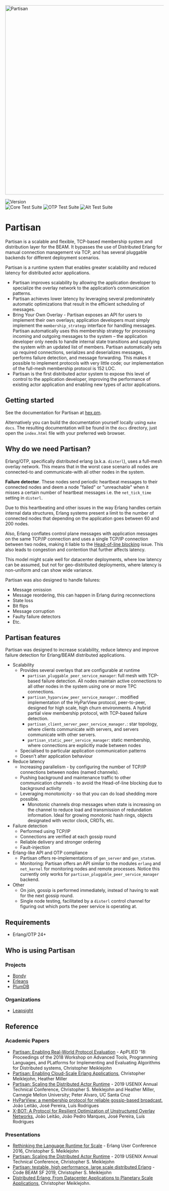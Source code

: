 <img alt="Partisan" width="600" src="https://github.com/lasp-lang/partisan/blob/e4ec25b547c4d50000250b904690b26594b3e72e/assets/partisan_logo_black.png?raw=true">


![Version](https://img.shields.io/badge/version-5.0.0--beta.24-blue?style=for-the-badge)<br>
![Core Test Suite](https://img.shields.io/github/actions/workflow/status/lasp-lang/partisan/build_and_test.yml?&branch=master&label=core-test-suite&style=for-the-badge)
![OTP Test Suite](https://img.shields.io/github/actions/workflow/status/lasp-lang/partisan/otp-test.yml?&branch=master&label=otp-test-suite&style=for-the-badge)
![Alt Test Suite](https://img.shields.io/github/actions/workflow/status/lasp-lang/partisan/alt-test.yml?&branch=master&label=alt-test-suite&style=for-the-badge)

# Partisan

Partisan is a scalable and flexible, TCP-based membership system and distribution layer for the BEAM. It bypasses the use of Distributed Erlang for manual connection management via TCP, and has several pluggable backends for different deployment scenarios.

Partisan is a runtime system that enables greater scalability and reduced latency for distributed actor applications.

* Partisan improves scalability by allowing the application developer to specialize the overlay network to the application’s communication patterns.
* Partisan achieves lower latency by leveraging several predominately automatic optimizations that result in the efficient scheduling of messages.
* Bring Your Own Overlay - Partisan exposes an API for users to implement their own overlays; application developers must simply implement the `membership_strategy` interface for handling messages. Partisan automatically uses this membership strategy for processing incoming and outgoing messages to the system – the application developer only needs to handle internal state transitions and supplying the system with an updated list of members. Partisan automatically sets up required connections, serializes and deserializes messages, performs failure detection, and message forwarding. This makes it possible to implement protocols with very little code; our implementation of the full-mesh membership protocol is 152 LOC.
* Partisan is the first distributed actor system to expose this level of control to the application developer, improving the performance of existing actor application and enabling new types of actor applications.

## Getting started
See the documentation for Partisan at [hex.pm](https://hexdocs.pm/partisan/partisan.html).

Alternatively you can build the documentation yourself locally using `make docs`.
The resulting documentation will be found in the `docs` directory, just open the `index.html` file with your preferred web browser.


## Why do we need Partisan?

Erlang/OTP, specifically distributed erlang (a.k.a. `disterl`), uses a full-mesh overlay network. This means that in the worst case scenario all nodes are connected-to and communicate-with all other nodes in the system.

**Failure detector**. These nodes send periodic heartbeat messages to their connected nodes and deem a node "failed" or "unreachable" when it misses a certain number of heartbeat messages i.e. the `net_tick_time` setting in `disterl`.

Due to this heartbeating and other issues in the way Erlang handles certain internal data structures, Erlang systems present a limit to the number of connected nodes that depending on the application goes between 60 and 200 nodes.

Also, Erlang conflates control plane messages with application messages on the same TCP/IP connection and uses a single TCP/IP connection between two nodes, making it liable to the [Head-of-line blocking](https://en.wikipedia.org/wiki/Head-of-line_blocking) issue. This also leads to congestion and contention that further affects latency.

This model might scale well for datacenter deployments, where low latency can be assumed, but not for geo-distributed deployments, where latency is non-uniform and can show wide variance.

Partisan was also designed to handle failures:

* Message omission
* Message reordering, this can happen in Erlang during reconnections
* State loss
* Bit flips
* Message corruption
* Faulty failure detectors
* Etc.

## Partisan features

Partisan was designed to increase scalability, reduce latency and improve failure detection for Erlang/BEAM distributed applications.

* Scalability
    * Provides several overlays that are configurable at runtime
        * `partisan_pluggable_peer_service_manager`: full mesh with TCP-based failure detection. All nodes maintain active connections to all other nodes in the system using one or more TPC connections.
        * `partisan_hyparview_peer_service_manager.`: modified implementation of the HyParView protocol, peer-to-peer, designed for high scale, high churn environments. A hybrid partial view membership protocol, with TCP-based failure detection.
        * `partisan_client_server_peer_service_manager.`: star topology, where clients communicate with servers, and servers communicate with other servers.
        * `partisan_static_peer_service_manager`: static membership, where connections are explicitly made between nodes
    * Specialised to particular application communication patterns
    * Doesn't alter application behaviour
* Reduce latency
    * Increasing parallelism - by configuring the number of TCP/IP connections between nodes (named channels).
    * Pushing background and maintenance traffic to other communication channels - to avoid the Head-of-line blocking due to background activity
    * Leveraging monotonicity - so that you can do load shedding more possible.
        * Monotonic channels drop messages when state is increasing on the channel to reduce load and transmission of redundation information. Ideal for growing monotonic hash rings, objects designated with vector clock, CRDTs, etc.
* Failure detection
    * Performed using TCP/IP
    * Connections are verified at each gossip round
    * Reliable delivery and stronger ordering
    * Fault-injection
* Erlang-like API and OTP compliance
    * Partisan offers re-implementations of `gen_server` and `gen_statem`.
    * Monitoring: Partisan offers an API similar to the modules `erlang` and `net_kernel` for monitoring nodes and remote processes. Notice this currently only works for `partisan_pluggable_peer_service_manager` backend.
* Other
    * On join, gossip is performed immediately, instead of having to wait for the next gossip round.
    * Single node testing, facilitated by a `disterl` control channel for figuring out which ports the peer service is operating at.


## Requirements

* Erlang/OTP 24+

## Who is using Partisan

### Projects

* [Bondy](https://bondy.io)
* [Erleans](https://github.com/erleans/erleans)
* [PlumDB](https://github.com/Leapsight/plum_db)

### Organizations

* [Leapsight](https://www.leapsight.com)


## Reference

### Academic Papers

* [Partisan: Enabling Real-World Protocol Evaluation](https://dl.acm.org/doi/10.1145/3231104.3231106) - ApPLIED '18: Proceedings of the 2018 Workshop on Advanced Tools, Programming Languages, and PLatforms for Implementing and Evaluating Algorithms for Distributed systems, Christopher Meiklejohn
* [Partisan: Enabling Cloud-Scale Erlang Applications](https://arxiv.org/abs/1802.02652), Christopher Meiklejohn, Heather Miller
* [Partisan: Scaling the Distributed Actor Runtime](https://www.usenix.org/system/files/atc19-meiklejohn.pdf) - 2019 USENIX Annual Technical Conference,  Christopher S. Meiklejohn and Heather Miller, Carnegie Mellon University; Peter Alvaro, UC Santa Cruz
* [HyParView: a membership protocol for reliable gossip-based broadcast](https://asc.di.fct.unl.pt/~jleitao/pdf/dsn07-leitao.pdf), Jo&atilde;o Leit&atilde;o, Jos&eacute; Pereira, Lu&iacute;s Rodrigues
* [X-BOT: A Protocol for Resilient Optimization of Unstructured Overlay Networks](https://www.academia.edu/2901632/X_BOT_A_Protocol_for_Resilient_Optimization_of_Unstructured_Overlay_Networks), Jo&atilde;o Leit&atilde;o, Jo&atilde;o Pedro Marques, Jos&eacute; Pereira, Lu&iacute;s Rodrigues

### Presentations

* [Rethinking the Language Runtime for Scale](http://www.erlang-factory.com/euc2016/christopher-meiklejohn) - Erlang User Conference 2016, Christopher S. Meiklejohn
* [Partisan: Scaling the Distributed Actor Runtime](https://www.usenix.org/conference/atc19/presentation/meiklejohn) - 2019 USENIX Annual Technical Conference, Christopher S. Meiklejohn
* [Partisan: testable, high performance, large scale distributed Erlang](https://codesync.global/media/partisan-testable-high-performance-large-scale-distributed-erlang/) - Code BEAM SF 2019, Christopher S. Meiklejohn
* [Distributed Erlang: From Datacenter Applications to Planetary Scale Applications](https://www.youtube.com/watch?v=01vedKGBQkQ), Christopher Meiklejohn.

